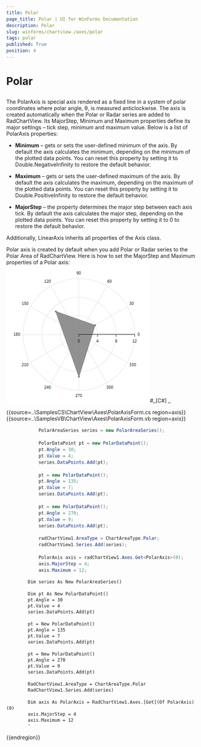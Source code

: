 ```yaml
---
title: Polar
page_title: Polar | UI for WinForms Documentation
description: Polar
slug: winforms/chartview-/axes/polar
tags: polar
published: True
position: 4
---
```


# Polar



## 

The PolarAxis is special axis rendered as a fixed line in a system of polar coordinates where polar angle, θ, is measured anticlockwise. The axis is
          created automatically when the Polar or Radar series are added to RadChartView. Its MajorStep, Minimum and Maximum properties define its major settings –
          tick step, minimum and maximum value. Below is a list of PolarAxis properties:
        

* __Minimum__  – gets or sets the user-defined minimum of the axis. By default the axis calculates the minimum, depending on the minimum of the plotted data points. You can reset this property by setting it to Double.NegativeInfinity to restore the default behavior.
            

* __Maximum__  – gets or sets the user-defined maximum of the axis. By default the axis calculates the maximum, depending on the maximum of the plotted data points. You can reset this property by setting it to Double.PositiveInfinity to restore the default behavior.
            

* __MajorStep__  – the property determines the major step between each axis tick. By default the axis calculates the major step, depending on the plotted data points. You can reset this property by setting it to 0 to restore the default behavior.
            

Additionally, LinearAxis inherits all properties of the Axis class.
        

Polar axis is created by default when you add Polar or Radar series to the Polar Area of RadChartView. Here is how to set the MajorStep and Maximum properties of a Polar axis:
        ![chartview-axes-polar 001](images/chartview-axes-polar001.png)#_[C#] _

	



{{source=..\SamplesCS\ChartView\Axes\PolarAxisForm.cs region=axis}} 
{{source=..\SamplesVB\ChartView\Axes\PolarAxisForm.vb region=axis}} 

````C#
            PolarAreaSeries series = new PolarAreaSeries();

            PolarDataPoint pt = new PolarDataPoint();
            pt.Angle = 30;
            pt.Value = 4;
            series.DataPoints.Add(pt);

            pt = new PolarDataPoint();
            pt.Angle = 135;
            pt.Value = 7;
            series.DataPoints.Add(pt);

            pt = new PolarDataPoint();
            pt.Angle = 270;
            pt.Value = 9;
            series.DataPoints.Add(pt);

            radChartView1.AreaType = ChartAreaType.Polar;
            radChartView1.Series.Add(series);

            PolarAxis axis = radChartView1.Axes.Get<PolarAxis>(0);
            axis.MajorStep = 4;
            axis.Maximum = 12;
````
````VB.NET
        Dim series As New PolarAreaSeries()

        Dim pt As New PolarDataPoint()
        pt.Angle = 30
        pt.Value = 4
        series.DataPoints.Add(pt)

        pt = New PolarDataPoint()
        pt.Angle = 135
        pt.Value = 7
        series.DataPoints.Add(pt)

        pt = New PolarDataPoint()
        pt.Angle = 270
        pt.Value = 9
        series.DataPoints.Add(pt)

        RadChartView1.AreaType = ChartAreaType.Polar
        RadChartView1.Series.Add(series)

        Dim axis As PolarAxis = RadChartView1.Axes.[Get](Of PolarAxis)(0)
        axis.MajorStep = 4
        axis.Maximum = 12
        '
````

{{endregion}} 



